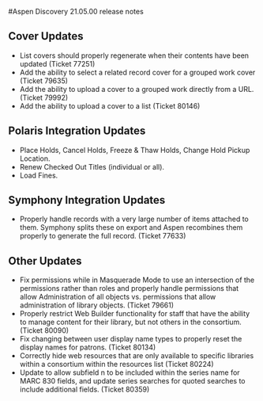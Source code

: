 #Aspen Discovery 21.05.00 release notes
## Cover Updates
- List covers should properly regenerate when their contents have been updated (Ticket 77251)
- Add the ability to select a related record cover for a grouped work cover (Ticket 79635)
- Add the ability to upload a cover to a grouped work directly from a URL. (Ticket 79992)
- Add the ability to upload a cover to a list (Ticket 80146)

## Polaris Integration Updates
- Place Holds, Cancel Holds, Freeze & Thaw Holds, Change Hold Pickup Location.
- Renew Checked Out Titles (individual or all). 
- Load Fines. 

## Symphony Integration Updates
- Properly handle records with a very large number of items attached to them. Symphony splits these on export and Aspen recombines them properly to generate the full record. (Ticket 77633)

## Other Updates
- Fix permissions while in Masquerade Mode to use an intersection of the permissions rather than roles and properly handle permissions that allow Administration of all objects vs. permissions that allow administration of library objects. (Ticket 79661)
- Properly restrict Web Builder functionality for staff that have the ability to manage content for their library, but not others in the consortium. (Ticket 80090)
- Fix changing between user display name types to properly reset the display names for patrons. (Ticket 80134)
- Correctly hide web resources that are only available to specific libraries within a consortium within the resources list (Ticket 80224)
- Update to allow subfield n to be included within the series name for MARC 830 fields, and update series searches for quoted searches to include additional fields. (Ticket 80359)